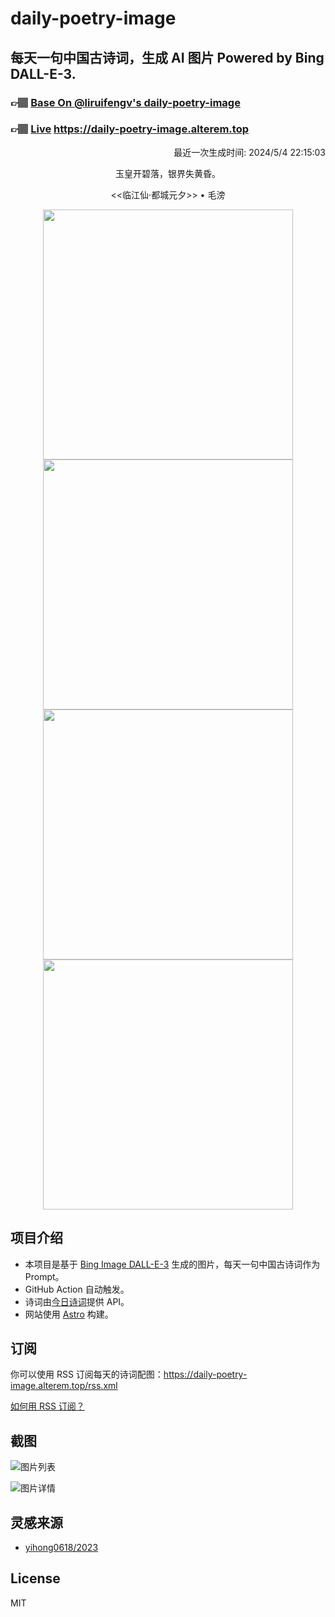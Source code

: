 
# daily-poetry-image

## 每天一句中国古诗词，生成 AI 图片 Powered by Bing DALL-E-3.

### 👉🏽 [Base On @liruifengv's daily-poetry-image](https://github.com/liruifengv/daily-poetry-image)

### 👉🏽 [Live](https://daily-poetry-image.alterem.top/) https://daily-poetry-image.alterem.top

<p align="right">
  最近一次生成时间: 2024/5/4 22:15:03
</p>
<p align="center">
玉皇开碧落，银界失黄昏。
</p>
<p align="center">
<<临江仙·都城元夕>> • 毛滂
</p>
<p align="center">
<img src="https://tse4.mm.bing.net/th/id/OIG2.yQjG8FG_3ZZePJMXwQcm" height="400" width="400" />
<img src="https://tse2.mm.bing.net/th/id/OIG2.94g2RAe0aYVTFDdqiF5i" height="400" width="400" />
<img src="https://tse1.mm.bing.net/th/id/OIG2.X4TkU02ckzexYiME5rPA" height="400" width="400" />
<img src="https://tse3.mm.bing.net/th/id/OIG2.hHvkegCn0x9vXFl4irlg" height="400" width="400" />
</p>

## 项目介绍

-   本项目是基于 [Bing Image DALL-E-3](https://www.bing.com/images/create) 生成的图片，每天一句中国古诗词作为 Prompt。
-   GitHub Action 自动触发。
-   诗词由[今日诗词](https://www.jinrishici.com/)提供 API。
-   网站使用 [Astro](https://astro.build) 构建。

## 订阅

你可以使用 RSS 订阅每天的诗词配图：https://daily-poetry-image.alterem.top/rss.xml

[如何用 RSS 订阅？](https://zhuanlan.zhihu.com/p/55026716)

## 截图

![图片列表](./screenshots/Snipaste_2023-12-28_21-00-26.png)

![图片详情](./screenshots/Snipaste_2023-12-28_21-00-53.png)

## 灵感来源

-   [yihong0618/2023](https://github.com/yihong0618/2023)

## License

MIT
